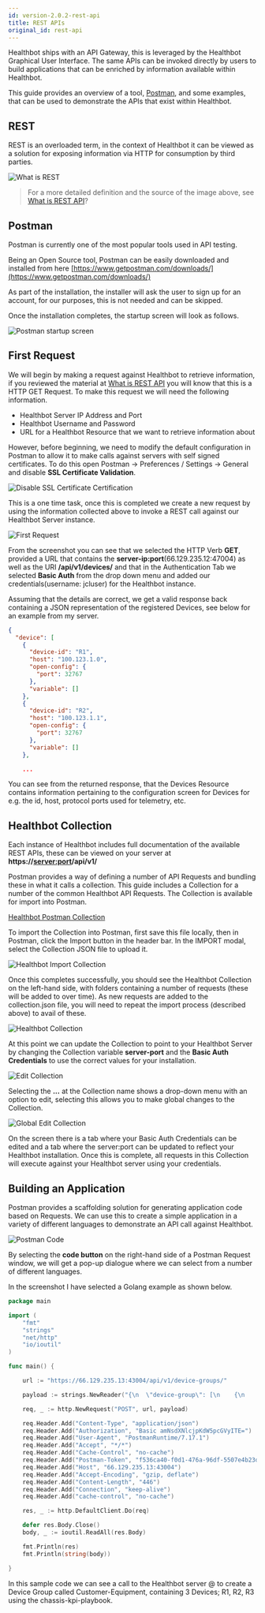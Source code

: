 ```yaml
---
id: version-2.0.2-rest-api
title: REST APIs
original_id: rest-api
---
```


Healthbot ships with an API Gateway, this is leveraged by the Healthbot Graphical User Interface. The same APIs can be invoked directly by users to build applications that can be enriched by information available within Healthbot.

This guide provides an overview of a tool, [Postman](https://www.getpostman.com/), and some examples, that can be used to demonstrate the APIs that exist within Healthbot.

## REST

REST is an overloaded term, in the context of Healthbot it can be viewed as a solution for exposing information via HTTP for consumption by third parties.

![What is REST](assets/rest-api/what_is_rest_api.png)

> For a more detailed definition and the source of the image above, see [What is REST API](https://phpenthusiast.com/blog/what-is-rest-api)?

## Postman

Postman is currently one of the most popular tools used in API testing.

Being an Open Source tool, Postman can be easily downloaded and installed from here [https://www.getpostman.com/downloads/](https://www.getpostman.com/downloads/)

As part of the installation, the installer will ask the user to sign up for an account, for our purposes, this is not needed and can be skipped.

Once the installation completes, the startup screen will look as follows.

![Postman startup screen](assets/rest-api/postman-startup.png)

## First Request

We will begin by making a request against Healthbot to retrieve information, if you reviewed the material at [What is REST API](https://phpenthusiast.com/blog/what-is-rest-api) you will know that this is a HTTP GET Request. To make this request we will need the following information.

- Healthbot Server IP Address and Port
- Healthbot Username and Password
- URL for a Healthbot Resource that we want to retrieve information about

However, before beginning, we need to modify the default configuration in Postman to allow it to make calls against servers with self signed certificates. To do this open Postman -> Preferences / Settings -> General and disable **SSL Certificate Validation**.

![Disable SSL Certificate Certification](assets/rest-api/ssl.png)

This is a one time task, once this is completed we create a new request by using the information collected above to invoke a REST call against our Healthbot Server instance.

![First Request](assets/rest-api/first-request.png)

From the screenshot you can see that we selected the HTTP Verb **GET**, provided a URL that contains the **server-ip:port**(66.129.235.12:47004) as well as the URI **/api/v1/devices/** and that in the Authentication Tab we selected **Basic Auth** from the drop down menu and added our credentials(username: jcluser) for the Healthbot instance.

Assuming that the details are correct, we get a valid response back containing a JSON representation of the registered Devices, see below for an example from my server.

```json
{
  "device": [
    {
      "device-id": "R1",
      "host": "100.123.1.0",
      "open-config": {
        "port": 32767
      },
      "variable": []
    },
    {
      "device-id": "R2",
      "host": "100.123.1.1",
      "open-config": {
        "port": 32767
      },
      "variable": []
    },

    ...
```

You can see from the returned response, that the Devices Resource contains information pertaining to the configuration screen for Devices for e.g. the id, host, protocol ports used for telemetry, etc.

## Healthbot Collection

Each instance of Healthbot includes full documentation of the available REST APIs, these can be viewed on your server at **https://<server:port>/api/v1/**

Postman provides a way of defining a number of API Requests and bundling these in what it calls a collection. This guide includes a Collection for a number of the common Healthbot API Requests. The Collection is available for import into Postman.

[Healthbot Postman Collection](assets/Healthbot.postman_collection.json)

To import the Collection into Postman, first save this file locally, then in Postman, click the Import button in the header bar. In the IMPORT modal, select the Collection JSON file to upload it.

![Healthbot Import Collection](assets/rest-api/import-collection.png)

Once this completes successfully, you should see the Healthbot Collection on the left-hand side, with folders containing a number of requests (these will be added to over time). As new requests are added to the collection.json file, you will need to repeat the import process (described above) to avail of these.

![Healthbot Collection](assets/rest-api/collection.png)

At this point we can update the Collection to point to your Healthbot Server by changing the Collection variable **server-port** and the **Basic Auth Credentials** to use the correct values for your installation.

![Edit Collection](assets/rest-api/edit-collection.png)

Selecting the **...** at the Collection name shows a drop-down menu with an option to edit, selecting this allows you to make global changes to the Collection.

![Global Edit Collection](assets/rest-api/server-port-auth.png)

On the screen there is a tab where your Basic Auth Credentials can be edited and a tab where the server:port can be updated to reflect your Healthbot installation. Once this is complete, all requests in this Collection will execute against your Healthbot server using your credentials.

## Building an Application

Postman provides a scaffolding solution for generating application code based on Requests. We can use this to create a simple application in a variety of different languages to demonstrate an API call against Healthbot.

![Postman Code](assets/rest-api/postman-code.png)

By selecting the **code button** on the right-hand side of a Postman Request window, we will get a pop-up dialogue where we can select from a number of different languages.

In the screenshot I have selected a Golang example as shown below.

```go
package main

import (
	"fmt"
	"strings"
	"net/http"
	"io/ioutil"
)

func main() {

	url := "https://66.129.235.13:43004/api/v1/device-groups/"

	payload := strings.NewReader("{\n  \"device-group\": [\n    {\n      \"authentication\": {\n        \"password\": {\n          \"password\": \"Juniper!1\",\n          \"username\": \"jcluser\"\n        }\n      },\n      \"description\": \"Devices that are Customer Facing\",\n      \"device-group-name\": \"Customer-Equipment\",\n      \"devices\": [\"R1\", \"R2\", \"R3\"],\n      \"notification\": {},\n      \"playbooks\": [\n        \"chassis-kpis-playbook\"\n      ],\n      \"reports\": [],\n      \"variable\": []\n    }\n  ]\n}")

	req, _ := http.NewRequest("POST", url, payload)

	req.Header.Add("Content-Type", "application/json")
	req.Header.Add("Authorization", "Basic amNsdXNlcjpKdW5pcGVyITE=")
	req.Header.Add("User-Agent", "PostmanRuntime/7.17.1")
	req.Header.Add("Accept", "*/*")
	req.Header.Add("Cache-Control", "no-cache")
	req.Header.Add("Postman-Token", "f536ca40-f0d1-476a-96df-5507e4b23dfe,ca07fa8c-eefc-4cfa-8d84-54516fecca68")
	req.Header.Add("Host", "66.129.235.13:43004")
	req.Header.Add("Accept-Encoding", "gzip, deflate")
	req.Header.Add("Content-Length", "446")
	req.Header.Add("Connection", "keep-alive")
	req.Header.Add("cache-control", "no-cache")

	res, _ := http.DefaultClient.Do(req)

	defer res.Body.Close()
	body, _ := ioutil.ReadAll(res.Body)

	fmt.Println(res)
	fmt.Println(string(body))

}
```

In this sample code we can see a call to the Healthbot server @ to create a Device Group called Customer-Equipment, containing 3 Devices; R1, R2, R3 using the chassis-kpi-playbook.
